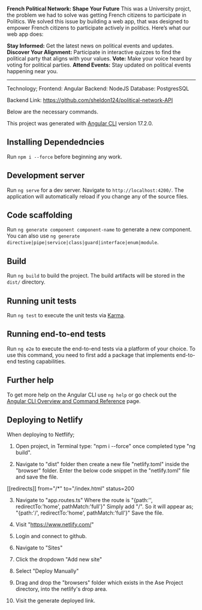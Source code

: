 **French Political Network: Shape Your Future**
This was a University projct, the problem we had to solve was getting French citizens to participate in Politics. We solved this issue by building a web app, that was designed to empower French citizens to participate actively in politics. Here’s what our web app does:

**Stay Informed:** Get the latest news on political events and updates.
**Discover Your Alignment:** Participate in interactive quizzes to find the political party that aligns with your values.
**Vote:** Make your voice heard by voting for political parties.
**Attend Events:** Stay updated on political events happening near you.

**************************************
Technology;
Frontend: Angular
Backend: NodeJS
Database: PostgresSQL

Backend Link: https://github.com/sheldon124/political-network-API

Below are the necessary commands. 

This project was generated with [Angular CLI](https://github.com/angular/angular-cli) version 17.2.0.

## Installing Dependedncies

Run `npm i --force` before beginning any work.

## Development server

Run `ng serve` for a dev server. Navigate to `http://localhost:4200/`. The application will automatically reload if you change any of the source files.

## Code scaffolding

Run `ng generate component component-name` to generate a new component. You can also use `ng generate directive|pipe|service|class|guard|interface|enum|module`.

## Build

Run `ng build` to build the project. The build artifacts will be stored in the `dist/` directory.

## Running unit tests

Run `ng test` to execute the unit tests via [Karma](https://karma-runner.github.io).

## Running end-to-end tests

Run `ng e2e` to execute the end-to-end tests via a platform of your choice. To use this command, you need to first add a package that implements end-to-end testing capabilities.

## Further help

To get more help on the Angular CLI use `ng help` or go check out the [Angular CLI Overview and Command Reference](https://angular.io/cli) page.

## Deploying to Netlify
When deploying to Netflify;

1. Open project, in Terminal type: "npm i --force" once completed type "ng build".

2. Navigate to "dist" folder then create a new file "netlify.toml" inside the "browser" folder. Enter the below code snippet in the "netlify.toml" file and save the file.

[[redirects]]
from="/*"
to="/index.html"
status=200

3. Navigate to "app.routes.ts" 
Where the route is "{path:'', redirectTo:'home', pathMatch:'full'}"
Simply add "/". So it will appear as; 
"{path:'/', redirectTo:'home', pathMatch:'full'}"
Save the file.

5. Visit "https://www.netlify.com/"

6. Login and connect to github.

7. Navigate to "Sites"

8. Click the dropdown "Add new site" 

9. Select "Deploy Manually"

10. Drag and drop the "browsers" folder which exists in the Ase Project directory, into the netlify's drop area.

11. Visit the generate deployed link.
